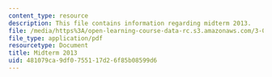 ```yaml
---
content_type: resource
description: This file contains information regarding midterm 2013.
file: /media/https%3A/open-learning-course-data-rc.s3.amazonaws.com/3-024-electronic-optical-and-magnetic-properties-of-materials-spring-2013/481079ca9df0755117d26f85b08599d6_MIT3_024S13_midterm2013.pdf
file_type: application/pdf
resourcetype: Document
title: Midterm 2013
uid: 481079ca-9df0-7551-17d2-6f85b08599d6
---
```

